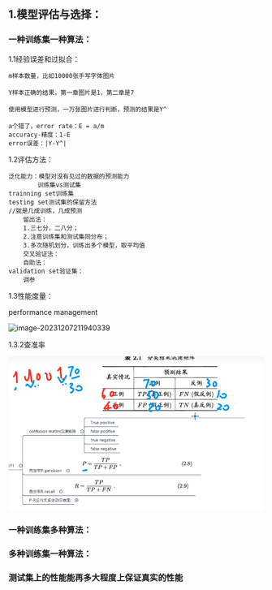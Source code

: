 

## 1.模型评估与选择：



### 一种训练集一种算法：

1.1经验误差和过拟合：

```
m样本数量，比如10000张手写字体图片

Y样本正确的结果，第一章图片是1，第二章是7

使用模型进行预测，一万张图片进行判断，预测的结果是Y^

a个错了，error rate：E = a/m
accuracy-精度：1-E
error误差：|Y-Y^|
```

1.2评估方法：

```
泛化能力：模型对没有见过的数据的预测能力
		训练集vs测试集
trainning set训练集
testing set测试集的保留方法
//就是几成训练，几成预测
	留出法：
	1.三七分，二八分；
	2.注意训练集和测试集同分布；
	3.多次随机划分，训练出多个模型，取平均值
	交叉验证法：
	自助法：
validation set验证集：
	调参
```

1.3性能度量：

performance management

![image-20231207211940339](C:\Users\30992\Desktop\编程注意\picture\image-20231207211940339.png)

1.3.2查准率

![image-20231208085559946](./../picture/image-20231208085559946.png)



### 一种训练集多种算法：



### 多种训练集一种算法：



### 测试集上的性能能再多大程度上保证真实的性能
